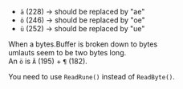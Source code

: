 - `ä` (228) -> should be replaced by "ae"
- `ö` (246) -> should be replaced by "oe"
- `ü` (252) -> should be replaced by "ue"

When a bytes.Buffer is broken down to bytes \
umlauts seem to be two bytes long.\
An `ö` is `Ã` (195) + `¶` (182).

You need to use `ReadRune()` instead of `ReadByte()`.
